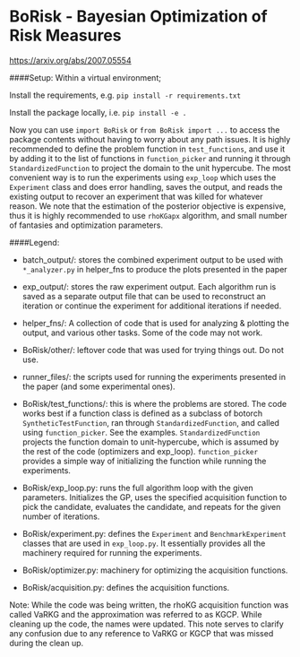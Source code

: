 # BoRisk - Bayesian Optimization of Risk Measures
https://arxiv.org/abs/2007.05554

####Setup:
Within a virtual environment;

Install the requirements, e.g. `pip install -r requirements.txt`

Install the package locally, i.e. `pip install -e .`

Now you can use `import BoRisk` or `from BoRisk import ...` to access the package
 contents without having to worry about any path issues. It is highly recommended to
  define the problem function in `test_functions`, and use it by adding it to the list
   of functions in `function_picker` and running it through `StandardizedFunction` to
    project the domain to the unit hypercube. The most convenient way is to run the
     experiments using `exp_loop` which uses the `Experiment` class and does error
      handling, saves the output, and reads the existing output to recover an
       experiment that was killed for whatever reason. We note that the estimation of
        the posterior objective is expensive, thus it is highly recommended to use
         `rhoKGapx` algorithm, and small number of fantasies and optimization parameters.

####Legend:
- batch_output/: stores the combined experiment output to be used with `*_analyzer.py` in 
helper_fns to produce the plots presented in the paper

- exp_output/: stores the raw experiment output. Each algorithm run is saved as a
 separate 
output file that can be used to reconstruct an iteration or continue the experiment for 
additional iterations if needed.

- helper_fns/: A collection of code that is used for analyzing & plotting the output, and 
various other tasks. Some of the code may not work.

- BoRisk/other/: leftover code that was used for trying things out. Do not use.

- runner_files/: the scripts used for running the experiments presented in the paper 
(and some experimental ones). 

- BoRisk/test_functions/: this is where the problems are stored. The code works best if a 
function class is defined as a subclass of botorch `SyntheticTestFunction`, ran through 
`StandardizedFunction`, and called using `function_picker`. See the examples. 
`StandardizedFunction` projects the function domain to unit-hypercube, which is assumed
 by 
the rest of the code (optimizers and exp_loop). `function_picker` provides a simple way of
 initializing the function 
while running the experiments.

- BoRisk/exp_loop.py: runs the full algorithm loop with the given parameters. Initializes
 the GP, 
uses the specified acquisition function to pick the candidate, evaluates the candidate, 
and repeats for the given number of iterations.

- BoRisk/experiment.py: defines the `Experiment` and `BenchmarkExperiment` classes that are
 used in 
`exp_loop.py`. It essentially provides all the machinery required for running the
 experiments.

- BoRisk/optimizer.py: machinery for optimizing the acquisition functions.

- BoRisk/acquisition.py: defines the acquisition functions. 

Note: While the code was being written, the rhoKG acquisition function was called VaRKG
 and the 
approximation was referred to as KGCP. While cleaning up the code, the names were
 updated. 
This note serves to clarify any confusion due to any reference to VaRKG or KGCP that
 was missed during the clean up.
 